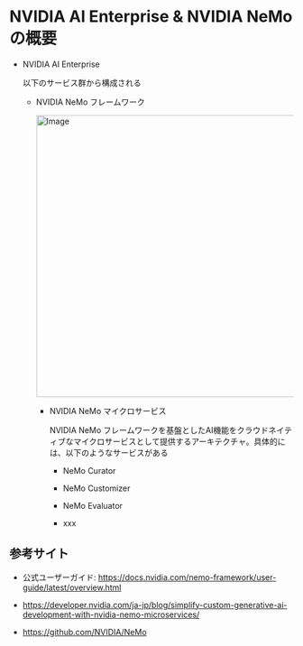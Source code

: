 # NVIDIA AI Enterprise & NVIDIA NeMo の概要


- NVIDIA AI Enterprise


    以下のサービス群から構成される

    - NVIDIA NeMo フレームワーク

        <img width="500" alt="Image" src="https://github.com/user-attachments/assets/2f7f7ff5-7740-45ff-aef7-e9730167dae8" />

        - NVIDIA NeMo マイクロサービス

            NVIDIA NeMo フレームワークを基盤としたAI機能をクラウドネイティブなマイクロサービスとして提供するアーキテクチャ。具体的には、以下のようなサービスがある

            - NeMo Curator

            - NeMo Customizer

            - NeMo Evaluator

            - xxx

## 参考サイト

- 公式ユーザーガイド: https://docs.nvidia.com/nemo-framework/user-guide/latest/overview.html

- https://developer.nvidia.com/ja-jp/blog/simplify-custom-generative-ai-development-with-nvidia-nemo-microservices/

- https://github.com/NVIDIA/NeMo
